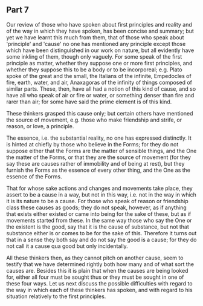 ## Part 7

Our review of those who have spoken about first principles and reality and of the way in which they have spoken, has been concise and summary; but yet we have learnt this much from them, that of those who speak about 'principle' and 'cause' no one has mentioned any principle except those which have been distinguished in our work on nature, but all evidently have some inkling of them, though only vaguely.
For some speak of the first principle as matter, whether they suppose one or more first principles, and whether they suppose this to be a body or to be incorporeal; e.g.
Plato spoke of the great and the small, the Italians of the infinite, Empedocles of fire, earth, water, and air, Anaxagoras of the infinity of things composed of similar parts.
These, then, have all had a notion of this kind of cause, and so have all who speak of air or fire or water, or something denser than fire and rarer than air; for some have said the prime element is of this kind.

These thinkers grasped this cause only; but certain others have mentioned the source of movement, e.g.
those who make friendship and strife, or reason, or love, a principle.

The essence, i.e.
the substantial reality, no one has expressed distinctly.
It is hinted at chiefly by those who believe in the Forms; for they do not suppose either that the Forms are the matter of sensible things, and the One the matter of the Forms, or that they are the source of movement (for they say these are causes rather of immobility and of being at rest), but they furnish the Forms as the essence of every other thing, and the One as the essence of the Forms.

That for whose sake actions and changes and movements take place, they assert to be a cause in a way, but not in this way, i.e.
not in the way in which it is its nature to be a cause.
For those who speak of reason or friendship class these causes as goods; they do not speak, however, as if anything that exists either existed or came into being for the sake of these, but as if movements started from these.
In the same way those who say the One or the existent is the good, say that it is the cause of substance, but not that substance either is or comes to be for the sake of this.
Therefore it turns out that in a sense they both say and do not say the good is a cause; for they do not call it a cause qua good but only incidentally.

All these thinkers then, as they cannot pitch on another cause, seem to testify that we have determined rightly both how many and of what sort the causes are.
Besides this it is plain that when the causes are being looked for, either all four must be sought thus or they must be sought in one of these four ways.
Let us next discuss the possible difficulties with regard to the way in which each of these thinkers has spoken, and with regard to his situation relatively to the first principles.

